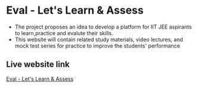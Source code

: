 # Eval - Let's Learn & Assess
+ The project proposes an idea to develop a platform for IIT JEE aspirants to
learn,practice and evalute their skills.
+ This website will contain related study materials, video lectures, and mock test series
for practice to improve the students' performance

## Live website link
[Eval - Let's Learn & Assess](https://rohanbhardwaj.github.io/Eval/)

